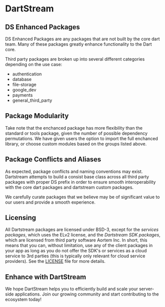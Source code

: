 # DartStream

## DS Enhanced Packages

DS Enhanced Packages are any packages that are not built by the core dart team.  Many of these packages greatly enhance functionality to the Dart core.

Third party packages are broken up into several different categories depending on the use case:

- authentication
- database
- file-storage
- google_dev
- payments
- general_third_party

## Package Modularity

Take note that the enchanced package has more flexibility than the standard or tools package, given the number of possible dependency permutations.  We have given users the option to import the full enchanced  library, or choose custom modules based on the groups listed above.


## Package Conflicts and Aliases

As expected, package conflicts and naming conventions may exist.  Dartstream attempts to build a consist base class across all third party packages with proper DS prefix in order to ensure smooth interoperability with the core dart packages and dartstream custom packages.

We carefully curate packages that we believe may be of significant value to our users and provide a smooth experience.  

## Licensing

All Dartstream packages are licensed under BSD-3, except for the *services packages*, which uses the ELv2 license, and the *Dartstream SDK packages*, which are licensed from third party software Aortem Inc. In short, this means that you can, without limitation, use any of the client packages in your app as long as you do not offer the SDK's or services as a cloud service to 3rd parties (this is typically only relevant for cloud service providers).  See the [LICENSE](LICENSE.md) file for more details.


## Enhance with DartStream

We hope DartStream helps you to efficiently build and scale your server-side applications. Join our growing community and start contributing to the ecosystem today!